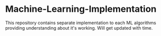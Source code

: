 # Machine-Learning-Implementation
This repository contains separate implementation to each ML algorithms providing understanding about it's working. Will get updated with time.
